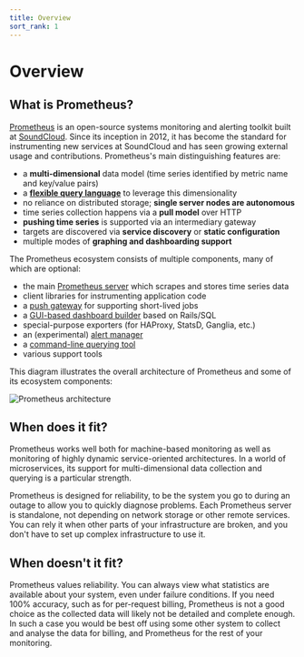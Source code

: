 ```yaml
---
title: Overview
sort_rank: 1
---
```


# Overview

## What is Prometheus?

[Prometheus](https://github.com/prometheus) is an open-source systems
monitoring and alerting toolkit built at [SoundCloud](http://soundcloud.com).
Since its inception in 2012, it has become the standard for instrumenting new
services at SoundCloud and has seen growing external usage and contributions.
Prometheus's main distinguishing features are:

- a **multi-dimensional** data model (time series identified by metric name and key/value pairs)
- a [**flexible query language**](/docs/using/querying/basics/)
  to leverage this dimensionality
- no reliance on distributed storage; **single server nodes are autonomous**
- time series collection happens via a **pull model** over HTTP
- **pushing time series** is supported via an intermediary gateway
- targets are discovered via **service discovery** or **static configuration**
- multiple modes of **graphing and dashboarding support**

The Prometheus ecosystem consists of multiple components, many of which are
optional:

- the main [Prometheus server](https://github.com/prometheus/prometheus) which scrapes and stores time series data
- client libraries for instrumenting application code
- a [push gateway](https://github.com/prometheus/pushgateway) for supporting short-lived jobs
- a [GUI-based dashboard builder](PromDash) based on Rails/SQL
- special-purpose exporters (for HAProxy, StatsD, Ganglia, etc.)
- an (experimental) [alert manager](https://github.com/prometheus/alertmanager)
- a [command-line querying tool](https://github.com/prometheus/prometheus_cli)
- various support tools

This diagram illustrates the overall architecture of Prometheus and some of
its ecosystem components:

![Prometheus architecture](/assets/architecture.svg)

## When does it fit?

Prometheus works well both for machine-based monitoring as well as monitoring
of highly dynamic service-oriented architectures. In a world of microservices,
its support for multi-dimensional data collection and querying is a particular
strength.

Prometheus is designed for reliability, to be the system you go to
during an outage to allow you to quickly diagnose problems. Each Prometheus
server is standalone, not depending on network storage or other remote services.
You can rely it when other parts of your infrastructure are broken, and
you don't have to set up complex infrastructure to use it.

## When doesn't it fit?

Prometheus values reliability. You can always view what statistics are
available about your system, even under failure conditions. If you need 100%
accuracy, such as for per-request billing, Prometheus is not a good choice as
the collected data will likely not be detailed and complete enough. In such a
case you would be best off using some other system to collect and analyse the
data for billing, and Prometheus for the rest of your monitoring.
